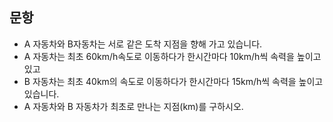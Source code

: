## 문항
- A 자동차와 B자동차는 서로 같은 도착 지점을 향해 가고 있습니다.
- A 자동차는 최초  60km/h속도로 이동하다가 한시간마다 10km/h씩 속력을 높이고 있고
- B 자동차는 최초 40km의 속도로 이동하다가 한시간마다 15km/h씩 속력을 높이고 있습니다. 
- A 자동차와 B 자동차가 최초로 만나는 지점(km)를 구하시오.
